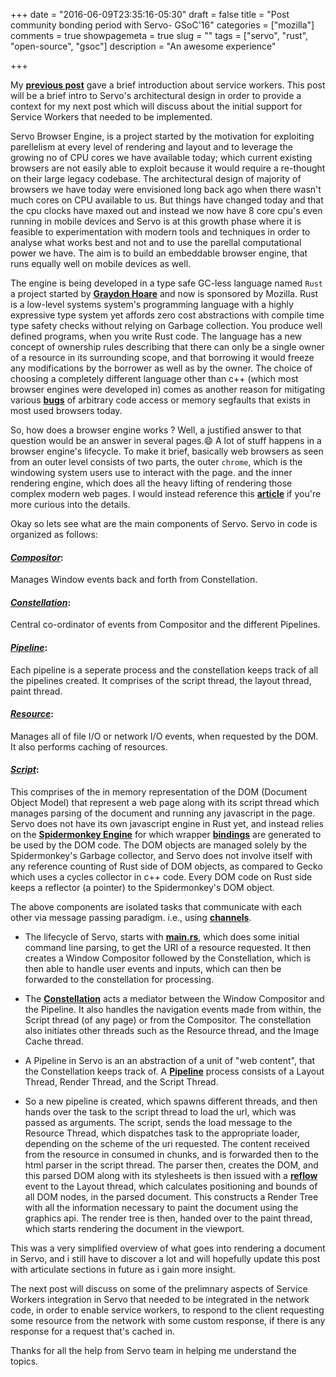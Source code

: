+++
date = "2016-06-09T23:35:16-05:30"
draft = false
title = "Post community bonding period with Servo- GSoC'16"
categories = ["mozilla"]
comments = true
showpagemeta = true
slug = ""
tags = ["servo", "rust", "open-source", "gsoc"]
description = "An awesome experience"

+++

My [__previous post__](blog/service-workers-on-web/) gave a brief introduction about service workers. This post will be a brief intro to Servo's architectural design in order to provide a context for my next post which will discuss about the initial support for Service Workers that needed to be implemented.

Servo Browser Engine, is a project started by the motivation for exploiting parellelism at every level of rendering and layout and to leverage the growing no of CPU cores we have available today; which current existing browsers are not easily able to exploit because it would require a re-thought on their large legacy codebase. The architectural design of majority of browsers we have today were envisioned long back ago when there wasn't much cores on CPU available to us. But things have changed today and that the cpu clocks have maxed out and instead we now have 8 core cpu's even running in mobile devices and Servo is at this growth phase where it is feasible to experimentation with modern tools and techniques in order to analyse what works best and not and to use the parellal computational power we have. The aim is to build an embeddable browser engine, that runs equally well on mobile devices as well.


The engine is being developed in a type safe GC-less language named `Rust` a project started by [__Graydon Hoare__](https://github.com/graydon) and now is sponsored by Mozilla. Rust is a low-level systems system's programming language with a highly expressive type system yet affords zero cost abstractions with compile time type safety checks without relying on Garbage collection. You produce well defined programs, when you write Rust code. The language has a new concept of ownership rules describing that there can only be a single owner of a resource in its surrounding scope, and that borrowing it would freeze any modifications by the borrower as well as by the owner. The choice of choosing a completely different language other than c++ (which most browser engines were developed in) comes as another reason for mitigating various [__bugs__](https://bugs.launchpad.net/bugs/bugtrackers/auto-bugs.webkit.org) of arbitrary code access or memory segfaults that exists in most used browsers today.


So, how does a browser engine works ? Well, a justified answer to that question would be an answer in several pages.😄 A lot of stuff happens in a browser engine's lifecycle. To make it brief, basically web browsers as seen from an outer level consists of two parts, the outer `chrome`, which is the windowing system users use to interact with the page. and the inner rendering engine, which does all the heavy lifting of rendering those complex modern web pages. I would instead reference this [__article__](http://www.html5rocks.com/en/tutorials/internals/howbrowserswork/) if you're more curious into the details.

Okay so lets see what are the main components of Servo. Servo in code is organized as follows:


#### [*Compositor*](https://github.com/servo/servo/blob/master/components/compositing/compositor.rs): 
Manages Window events back and forth from Constellation.

#### [*Constellation*](https://github.com/servo/servo/blob/master/components/constellation/constellation.rs):
Central co-ordinator of events from Compositor and the different Pipelines.

#### [*Pipeline*](https://github.com/servo/servo/blob/master/components/constellation/pipeline.rs):
Each pipeline is a seperate process and the constellation keeps track of all the pipelines created. It comprises of the script thread, the layout thread, paint thread.

#### [*Resource*](https://github.com/servo/servo/blob/master/components/net/resource_thread.rs):
Manages all of file I/O or network I/O events, when requested by the DOM. It also performs caching of resources.

#### [*Script*](https://github.com/servo/servo/tree/master/components/script):
This comprises of the in memory representation of the DOM (Document Object Model) that represent a web page along with its script thread which manages parsing of the document and running any javascript in the page. Servo does not have its own javascript engine in Rust yet, and instead relies on the [__Spidermonkey Engine__](https://developer.mozilla.org/en-US/docs/Mozilla/Projects/SpiderMonkey) for which wrapper [__bindings__](https://github.com/servo/rust-mozjs) are generated to be used by the DOM code. The DOM objects are managed solely by the Spidermonkey's Garbage collector, and Servo does not involve itself with any reference counting of Rust side of DOM objects, as compared to Gecko which uses a cycles collector in c++ code. Every DOM code on Rust side keeps a reflector (a pointer) to the Spidermonkey's DOM object.

The above components are isolated tasks that communicate with each other via message passing paradigm. i.e., using [__channels__](https://github.com/servo/ipc-channel).

* The lifecycle of Servo, starts with [__main.rs__](https://github.com/servo/servo/blob/ce88b8ed30feff9c7d3f067041fe5d781e012351/components/servo/main.rs#L51), which does some  initial command line parsing, to get the URI of a resource requested. It then creates a Window Compositor followed by the Constellation, which is then able to handle user events and inputs, which can then be forwarded to the constellation for processing.

* The [__Constellation__](https://github.com/servo/servo/blob/ce88b8ed30feff9c7d3f067041fe5d781e012351/components/constellation/constellation.rs#L84) acts a mediator between the Window Compositor and the Pipeline. It also handles the navigation events made from within, the Script thread (of any page) or from the Compositor. The constellation also initiates other threads such as the Resource thread, and the Image Cache thread.

* A Pipeline in Servo is an an abstraction of a unit of "web content", that the Constellation keeps track of.
A [__Pipeline__](https://github.com/servo/servo/blob/ce88b8ed30feff9c7d3f067041fe5d781e012351/components/constellation/pipeline.rs#L49) process consists of a Layout Thread, Render Thread, and the Script Thread.

* So a new pipeline is created, which spawns different threads, and then hands over the task to the script thread to load the url, which was passed as arguments. The script, sends the load message to the Resource Thread, which dispatches task to the appropriate loader, depending on the scheme of the uri requested. The content received from the resource in consumed in chunks, and is forwarded then to the html parser in the script thread. The parser then, creates the DOM, and this parsed DOM along with its stylesheets is then issued with a [__reflow__](https://github.com/servo/servo/blob/ce88b8ed30feff9c7d3f067041fe5d781e012351/components/layout/layout_thread.rs#L998) event to the Layout thread, which calculates positioning and bounds of all DOM nodes, in the parsed document. This constructs a Render Tree with all the information necessary to paint the document using the graphics api. The render tree is then, handed over to the paint thread, which starts rendering the document in the viewport.

This was a very simplified overview of what goes into rendering a document in Servo, and i still have to discover a lot and will hopefully update this post with articulate sections in future as i gain more insight.

The next post will discuss on some of the prelimnary aspects of Service Workers integration in Servo that needed to be integrated in the network code, in order to enable service workers, to respond to the client requesting some resource from the network with some custom response, if there is any response for a request that's cached in.

Thanks for all the help from Servo team in helping me understand the topics.
